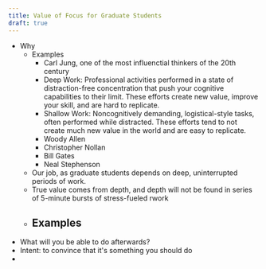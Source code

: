 ```yaml
---
title: Value of Focus for Graduate Students 
draft: true
---
```


- Why 
  - Examples
    - Carl Jung, one of the most influenctial thinkers of the 20th century
    - Deep Work: Professional activities performed in a state of distraction-free concentration
    that push your cognitive capabilities to their limit. These efforts create new value, improve
    your skill, and are hard to replicate.
    - Shallow Work: Noncognitively demanding, logistical-style tasks, often performed while distracted. These efforts tend to not create much new value in the world and are easy to replicate.
    - Woody Allen
    - Christopher Nollan
    - Bill Gates
    - Neal Stephenson
  - Our job, as graduate students depends on deep, uninterrupted periods of work. 
  - True value comes from depth, and depth will not be found in series of 5-minute bursts of stress-fueled rwork
  - Examples
    - 
- What will you be able to do afterwards? 
- Intent: to convince that it's something you should do
- 